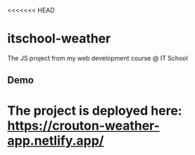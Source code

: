 <<<<<<< HEAD
# itschool-weather
The JS project from my web development course @ IT School

## Demo
The project is deployed here: https://crouton-weather-app.netlify.app/
=======

